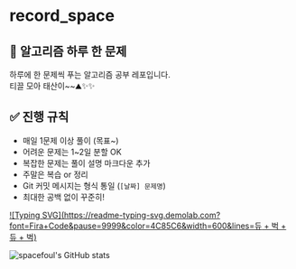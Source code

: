 # record_space



## 🧠 알고리즘 하루 한 문제


하루에 한 문제씩 푸는 알고리즘 공부 레포입니다.  
티끌 모아 태산이~~⛰️✨✨



## ✅ 진행 규칙


- 매일 1문제 이상 풀이 (목표~)
- 어려운 문제는 1~2일 분할 OK
- 복잡한 문제는 풀이 설명 마크다운 추가
- 주말은 복습 or 정리
- Git 커밋 메시지는 형식 통일 (`[날짜] 문제명`)
- 최대한 공백 없이 꾸준히!


[![Typing SVG](https://readme-typing-svg.demolab.com?font=Fira+Code&pause=9999&color=4C85C6&width=600&lines=듀 + 벅 + 듀 + 벅)](https://git.io/typing-svg)

![spacefoul's GitHub stats](https://github-readme-stats.vercel.app/api?username=spacefoul&show_icons=true&theme=tokyonight)
